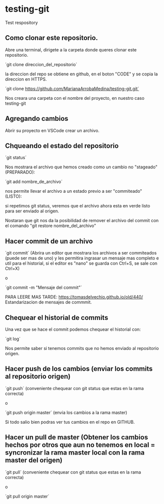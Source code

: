 # testing-git
Test respository

## Como clonar este repositorio.

Abre una terminal, dirigete a la carpeta donde queres clonar este repositorio.

´git clone direccion_del_repositorio´

la direccion del repo se obtiene en github, en el boton "CODE" y se copia la direccion en HTTPS.

´git clone https://github.com/MarianaArrobaMedina/testing-git.git´

Nos creara una carpeta con el nombre del proyecto, en nuestro caso testing-git

## Agregando cambios

Abrir su proyecto en VSCode crear un archivo.

## Chqueando el estado del repositorio

´git status´

Nos mostrara el archivo que hemos creado como un cambio no "stageado" (PREPARADO):

´git add nombre_de_archivo´

nos permite llevar el archivo a un estado previo a ser "commiteado" (LISTO):

si repetimos git status, veremos que el archivo ahora esta en verde listo para ser enviado al origen.

Nostaran que git nos da la posibilidad de remover el archivo del commit con el comando "git restore nombre_del_archivo"

## Hacer commit de un archivo

´git commit´ (Abrira un editor que mostrara los archivos a ser commiteados (puede ser mas de uno) y les permitira ingrasar un mensaje mas completo e util para el historial, si el editor es "nano" se guarda con Ctrl+S, se sale con Ctrl+X)

o 

´git commit -m "Mensaje del commit"´

PARA LEERE MAS TARDE: https://tomasdelvechio.github.io/old/440/
Estandarizacion de mensajes de commmit.

## Chequear el historial de commits

Una vez que se hace el commit podemos chequear el historial con:

´git log´

Nos permite saber si tenemos commits que no hemos enviado al repositorio origen.

## Hacer push de los cambios (enviar los commits al repositorio origen)

´git push´ (conveniente chequear con git status que estas en la rama correcta)

o

´git push origin master´ (envia los cambios a la rama master)

Si todo salio bien podras ver tus cambios en el repo en GITHUB.

## Hacer un pull de master (Obtener los cambios hechos por otros que aun no tenemos en local = syncronizar la rama master local con la rama master del origen)

´git pull´ (conveniente chequear con git status que estas en la rama correcta)

o

´git pull origin master´
